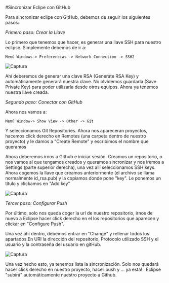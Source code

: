 #Sincronizar Eclipe con GitHub


Para sincronizar eclipe con GitHub, debemos de seguir los siguientes pasos:

*Primero paso: Crear la Llave*

Lo primero que tenemos que hacer, es generar una llave SSH para nuestro eclipse. Simplemente debemos de ir a:

`Menú Windows-> Preferencias -> Network Connection -> SSH2`

![Captura](http://i.imgur.com/VI3AC6M.png)

Ahí deberemos de generar una clave RSA (Generate RSA Key) y automáticamente generará nuestra clave. No olvidemos guardarla (Save Private Key) para poder utilizarla desde otros equipos. Ahora ya tenemos nuestra llave creada.

*Segundo paso: Conectar con GitHub*

Ahora nos vamos a:

`Menú Window-> Show View -> Other -> Git`

Y seleccionamos Git Repositories. Ahora nos apareceran proyectos, hacemos click derecho en Remotes (una carpeta dentro de nuestro proyecto) y le damos a "Create Remote" y escribimos el nombre que queramos

Ahora deberemos irnos a Github e iniciar sesión. Creamos un repositorio, o nos vamos al que tengamos creados y queramos sincronizar y nos iremos a Settings (parte superior derecha), una vez allí seleccionamos SSH keys. Ahora cogemos la llave que creamos anteriormente (el archivo se llama normalmente id_rsa.pub) y la copiamos donde pone "key". Le ponemos un título y clickamos en "Add key"


![Captura](http://i.imgur.com/f4nI27H.png)

*Tercer paso: Configurar Push*

Por último, solo nos queda coger la url de nuestro repositorio, irnos de nuevo a Eclipse hacer click derecho en el los repositorios que aparecen y clickar en "Configure Push". 

Una vez ahí dentro, debemos entrar en "Change" y rellenar todos los apartados.En URI la dirección del repositorio, Protocolo utilizado SSH y el usuario y la contraseña del usuario en gitHub.

![Captura](http://i.imgur.com/6PDKKb5.png)


Una vez hecho esto, ya tenemos lista la sincronización. Solo nos quedará hacer click derecho en nuestro proyecto, hacer push y ... ya está! . Eclipse "subirá" automáticamente nuestro proyecto a Github.
